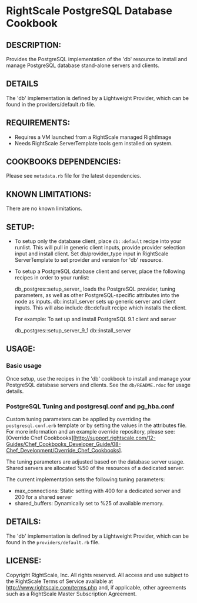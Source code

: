 # RightScale PostgreSQL Database Cookbook

## DESCRIPTION:

Provides the PostgreSQL implementation of the 'db' resource to install and
manage PostgreSQL database stand-alone servers and clients.

## DETAILS

The 'db' implementation is defined by a Lightweight Provider, which can be
found in the providers/default.rb file.

## REQUIREMENTS:

* Requires a VM launched from a RightScale managed RightImage
* Needs RightScale ServerTemplate tools gem installed on system.

## COOKBOOKS DEPENDENCIES:

Please see `metadata.rb` file for the latest dependencies.

## KNOWN LIMITATIONS:

There are no known limitations.

## SETUP:

* To setup only the database client, place `db::default` recipe into
  your runlist. This will pull in generic client inputs, provide
  provider selection input and install client. Set db/provider_type input in
  RightScale ServerTemplate to set provider and version for 'db' resource.
* To setup a PostgreSQL database client and server, place the following recipes
  in order to your runlist:

    db_postgres::setup_server_<version>
      loads the PostgreSQL provider, tuning parameters, as well as other
      PostgreSQL-specific attributes into the node as inputs.
    db::install_server
      sets up generic server and client inputs. This will also include
      db::default recipe which installs the client.

  For example: To set up and install PostgreSQL 9.1 client and server

    db_postgres::setup_server_9_1
    db::install_server

## USAGE:

### Basic usage

Once setup, use the recipes in the 'db' cookbook to install and manage your
PostgreSQL database servers and clients. See the `db/README.rdoc` for usage
details.

### PostgreSQL Tuning and postgresql.conf and pg_hba.conf

Custom tuning parameters can be applied by overriding the
`postgresql.conf.erb` template or by setting the values in the attributes
file. For more information and an example override repository, please see:
[Override Chef Cookbooks][http://support.rightscale.com/12-Guides/Chef_Cookbooks_Developer_Guide/08-Chef_Development/Override_Chef_Cookbooks].

The tuning parameters are adjusted based on the database server usage. Shared
servers are allocated %50 of the resources of a dedicated server.

The current implementation sets the following tuning parameters:

* max_connections: Static setting with 400 for a dedicated server
  and 200 for a shared server
* shared_buffers: Dynamically set to %25 of available memory.

## DETAILS:

The 'db' implementation is defined by a Lightweight Provider, which can be
found in the `providers/default.rb` file.

## LICENSE:

Copyright RightScale, Inc. All rights reserved.
All access and use subject to the RightScale Terms of Service available at
http://www.rightscale.com/terms.php and, if applicable, other agreements
such as a RightScale Master Subscription Agreement.
